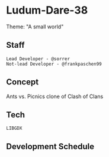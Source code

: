 # Ludum-Dare-38

Theme: "A small world"

## Staff
    Lead Developer - @sorrer
    Not-lead Developer - @frankpaschen99

## Concept
Ants vs. Picnics clone of Clash of Clans
## Tech
    LIBGDX

## Development Schedule
